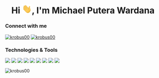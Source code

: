 <h1 align="center">Hi <img src="https://github.com/krobus00/krobus00/blob/master/assets/wave.gif?raw=true" height="30">, I'm Michael Putera Wardana</h1>
<h3 align="left">Connect with me</h3>
<p align="left">
<a href="https://dev.to/krobus00" target="blank"><img align="center" src="https://camo.githubusercontent.com/6cc90061976bcd4d1a61a6c76b818538b5a65754f7b7b8068fe0fa49a09def8f/68747470733a2f2f6564656e742e6769746875622e696f2f537570657254696e7949636f6e732f696d616765732f7376672f6465765f746f2e737667" alt="krobus00" height="30" width="40" /></a>
<a href="https://instagram.com/krobus00" target="blank"><img align="center" src="https://camo.githubusercontent.com/c9dacf0f25a1489fdbc6c0d2b41cda58b77fa210a13a886d6f99e027adfbd358/68747470733a2f2f6564656e742e6769746875622e696f2f537570657254696e7949636f6e732f696d616765732f7376672f696e7374616772616d2e737667" alt="krobus00" height="30" width="40" /></a>
</p>

### Technologies & Tools

![](https://img.shields.io/badge/OS-Ubuntu-informational?style=flat&logo=linux)
![](https://img.shields.io/badge/Editor-VS_Code-informational?style=flat&logo=visual-studio-code)
![](https://img.shields.io/badge/Code-Golang-informational?style=flat&logo=go)
![](https://img.shields.io/badge/Code-JavaScript-informational?style=flat&logo=javascript)
![](https://img.shields.io/badge/Code-Node-informational?style=flat&logo=node.js)
![](https://img.shields.io/badge/Code-Express-informational?style=flat&logo=express)
![](https://img.shields.io/badge/Code-Python-informational?style=flat&logo=python)
![](https://img.shields.io/badge/Tools-Mysql-informational?style=flat&logo=mysql)
![](https://img.shields.io/badge/Tools-Docker-informational?style=flat&logo=docker)

<p><img align="left" src="https://github-readme-stats.vercel.app/api/top-langs?username=krobus00&show_icons=true&locale=en&layout=compact&exclude_repo=IoT-Milestone-1,IoT-Milestone-2,iot-data-processing-service,UTS-IoT,IoT-tugas-2,IoT-Assignment-1,Tugas-Besar-Pembelajaran-Mesin_Classification,Tugas-1-Pembelajaran-Mesin-Clustering,Tubes-AKA" alt="krobus00" /></p>
